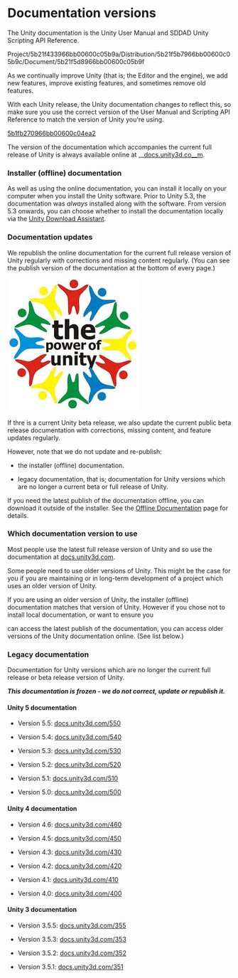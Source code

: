 # Documentation versions

The Unity documentation is the Unity User Manual and SDDAD Unity Scripting API Reference.

<dw-link>Project/5b21f433966bb00600c05b9a/Distribution/5b21f5b7966bb00600c05b9c/Document/5b21f5d8966bb00600c05b9f</dw-link>

As we continually improve Unity (that is; the Editor and the engine), we add new features, improve existing features, and sometimes remove old features.

With each Unity release, the Unity documentation changes to reflect this, so make sure you use the correct version of the User Manual and Scripting API Reference to match the version of Unity you're using.

[5b1fb270966bb00600c04ea2](Examples/sample_5b1fb270966bb00600c04ea2.cs)

The version of the documentation which accompanies the current full release of Unity is always available online at __[docs.unity3d.co__m](http://docs.unity3d.com/).

### Installer (offline) documentation

As well as using the online documentation, you can install it locally on your computer when you install the Unity software. Prior to Unity 5.3, the documentation was *always* installed along with the software. From version 5.3 onwards, you can choose whether to install the documentation locally via the [Unity Download Assistant](http://docs.google.com/InstallingUnity).

### Documentation updates

We republish the online documentation for the current full release version of Unity regularly with corrections and missing content regularly. (You can see the publish version of the documentation at the bottom of every page.)

![](Images/The-power-of-unity_5b1fbf06966bb00600c04f1f.png)

If thre is a current Unity beta release, we also update the current public beta release documentation with corrections, missing content, and feature updates regularly.

However, note that we do not update and re-publish:

* the installer (offline) documentation.

* legacy documentation, that is; documentation for Unity versions which are no longer a current beta or full release of Unity.

If you need the latest publish of the documentation offline, you can download it outside of the installer. See the [Offline Documentation](http://docs.google.com/OfflineDocumentation) page for details.

### Which documentation version to use

Most people use the latest full release version of Unity and so use the documentation at [docs.unity3d.com](http://docs.unity3d.com).

Some people need to use older versions of Unity. This might be the case for you if you are maintaining or in long-term development of a project which uses an older version of Unity.

If you are using an older version of Unity, the installer (offline) documentation matches that version of Unity. However if you chose not to install local documentation, or want to ensure you

 can access the latest publish of the documentation, you can access older versions of the Unity documentation online. (See list below.)

### Legacy documentation

Documentation for Unity versions which are no longer the current full release or beta release version of Unity.

**_This documentation is frozen - we do not correct, update or republish it._**

#### Unity 5 documentation

* Version 5.5: [docs.unity3d.com/550](http://docs.unity3d.com/550)

* Version 5.4: [docs.unity3d.com/540](http://docs.unity3d.com/540)

* Version 5.3: [docs.unity3d.com/530](http://docs.unity3d.com/530)

* Version 5.2: [docs.unity3d.com/520](http://docs.unity3d.com/520)

* Version 5.1: [docs.unity3d.com/510](http://docs.unity3d.com/510)

* Version 5.0: [docs.unity3d.com/500](http://docs.unity3d.com/500)

#### Unity 4 documentation

* Version 4.6: [docs.unity3d.com/460](http://docs.unity3d.com/460)

* Version 4.5: [docs.unity3d.com/450](http://docs.unity3d.com/450)

* Version 4.3: [docs.unity3d.com/430](http://docs.unity3d.com/430)

* Version 4.2: [docs.unity3d.com/420](http://docs.unity3d.com/420)

* Version 4.1: [docs.unity3d.com/410](http://docs.unity3d.com/410)

* Version 4.0: [docs.unity3d.com/400](http://docs.unity3d.com/400)

#### Unity 3 documentation

* Version 3.5.5: [docs.unity3d.com/355](http://docs.unity3d.com/355)

* Version 3.5.3: [docs.unity3d.com/353](http://docs.unity3d.com/353)

* Version 3.5.2: [docs.unity3d.com/352](http://docs.unity3d.com/352)

* Version 3.5.1: [docs.unity3d.com/351](http://docs.unity3d.com/351)

